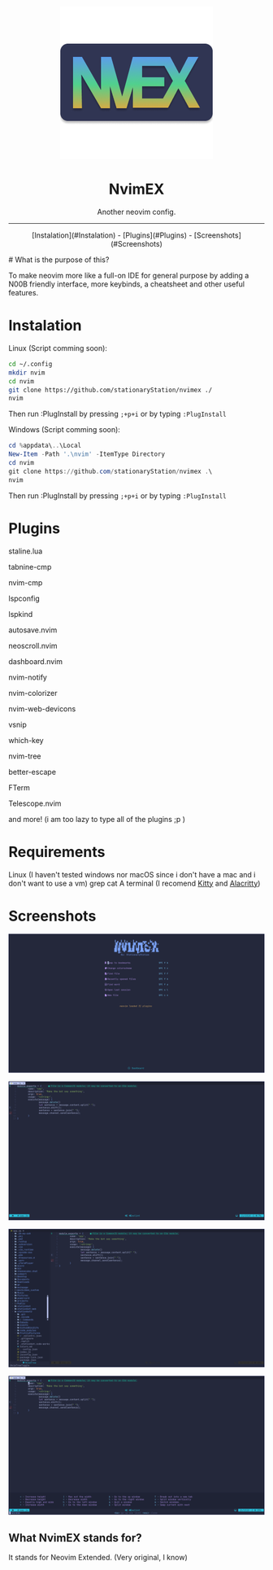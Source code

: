 <p align="center">
  <img src="https://github.com/stationaryStation/nvimex/blob/nvimex-screenshots/NvimEX.png" />
</p>

<h1 align="center">NvimEX</h1>
<p align="center">Another neovim config.</p>


---
<p align="center"> [Instalation](#Instalation) - [Plugins](#Plugins) - [Screenshots](#Screenshots) </p>
# What is the purpose of this?

To make neovim more like a full-on IDE for general purpose by adding a N00B friendly interface, more keybinds, a cheatsheet and other useful features.

# Instalation 

Linux (Script comming soon):

```bash 
cd ~/.config 
mkdir nvim 
cd nvim 
git clone https://github.com/stationaryStation/nvimex ./
nvim 
```
Then run :PlugInstall by pressing `;+p+i` or by typing `:PlugInstall`

Windows (Script comming soon): 

```powershell
cd %appdata\..\Local 
New-Item -Path '.\nvim' -ItemType Directory
cd nvim 
git clone https://github.com/stationaryStation/nvimex .\
nvim 
```

Then run :PlugInstall by pressing `;+p+i` or by typing `:PlugInstall`

# Plugins

staline.lua 

tabnine-cmp

nvim-cmp

lspconfig

lspkind

autosave.nvim

neoscroll.nvim

dashboard.nvim 

nvim-notify

nvim-colorizer

nvim-web-devicons

vsnip 

which-key 

nvim-tree

better-escape

FTerm 

Telescope.nvim 

and more! (i am too lazy to type all of the plugins ;p )


# Requirements 

Linux (I haven't tested windows nor macOS since i don't have a mac and i don't want to use a vm)
grep
cat
A terminal (I recomend [Kitty](https://github.com/kovidgoyal/kitty) and [Alacritty](https://github.com/alacritty/alacritty))

# Screenshots
![Dashboard](https://github.com/stationaryStation/nvimex/blob/nvimex-screenshots/Screenshot_2021-11-12-07-41-26_1920x1080.png?raw=true)

![Inside the editor](https://github.com/stationaryStation/nvimex/blob/nvimex-screenshots/Screenshot_2021-11-12-07-41-54_1920x1080.png?raw=true)

![NvimTree in action](https://github.com/stationaryStation/nvimex/blob/nvimex-screenshots/Screenshot_2021-11-12-07-42-54_1920x1080.png?raw=true)

![Which-key with leader key](https://github.com/stationaryStation/nvimex/blob/nvimex-screenshots/Screenshot_2021-11-12-07-43-13_1920x1080.png?raw=true)

## What NvimEX stands for?
It stands for Neovim Extended. (Very original, I know)
